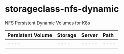 # storageclass-nfs-dynamic

NFS Persistent Dynamic Volumes for K8s

| Persistent Volume    | Storage     | Server          | Path                |
| ---------------------|:------------|:----------------|:--------------------|
| ----                 | ----        |  -----          | ----                |
